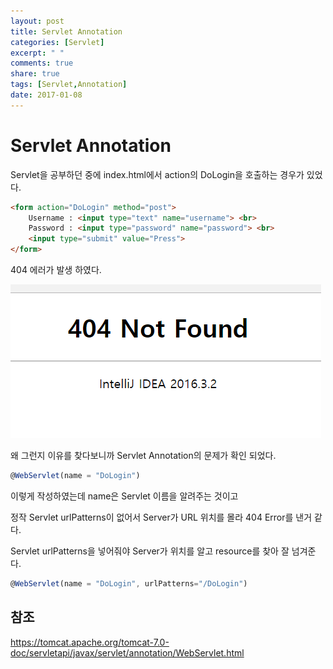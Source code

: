 ```yaml
---
layout: post
title: Servlet Annotation
categories: [Servlet]
excerpt: " "
comments: true
share: true
tags: [Servlet,Annotation]
date: 2017-01-08
---
```


# **Servlet Annotation**

Servlet을 공부하던 중에 index.html에서 action의 DoLogin을 호출하는 경우가 있었다.

``` html
<form action="DoLogin" method="post">
    Username : <input type="text" name="username"> <br>
    Password : <input type="password" name="password"> <br>
    <input type="submit" value="Press">
</form>
```

404 에러가 발생 하였다.

![No Image](/assets/20170108/404error.PNG)

왜 그런지 이유를 찾다보니까 Servlet Annotation의 문제가 확인 되었다.

``` javascript
@WebServlet(name = "DoLogin")
```

이렇게 작성하였는데 name은 Servlet 이름을 알려주는 것이고

정작 Servlet urlPatterns이 없어서 Server가 URL 위치를 몰라 404 Error를 낸거 같다.

Servlet urlPatterns을 넣어줘야 Server가 위치를 알고 resource를 찾아 잘 넘겨준다.

``` javascript
@WebServlet(name = "DoLogin", urlPatterns="/DoLogin")
```

## 참조
 
<https://tomcat.apache.org/tomcat-7.0-doc/servletapi/javax/servlet/annotation/WebServlet.html>
